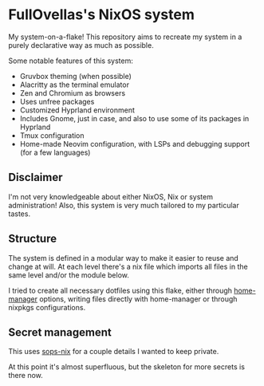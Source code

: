# FullOvellas's NixOS system

My system-on-a-flake! This repository aims to recreate my system in a purely declarative way as much as possible.

Some notable features of this system:

- Gruvbox theming (when possible)
- Alacritty as the terminal emulator
- Zen and Chromium as browsers
- Uses unfree packages
- Customized Hyprland environment
- Includes Gnome, just in case, and also to use some of its packages in Hyprland
- Tmux configuration
- Home-made Neovim configuration, with LSPs and debugging support (for a few languages)

## Disclaimer

I'm not very knowledgeable about either NixOS, Nix or system administration! Also, this system is very much tailored
to my particular tastes.

## Structure

The system is defined in a modular way to make it easier to reuse and change at will. At each level there's a nix file
which imports all files in the same level and/or the module below.

I tried to create all necessary dotfiles using this flake, either through 
[home-manager](https://github.com/nix-community/home-manager) options, writing files directly with home-manager or
through nixpkgs configurations.

## Secret management

This uses [sops-nix](https://github.com/Mic92/sops-nix) for a couple details I wanted to keep private.

At this point it's almost superfluous, but the skeleton for more secrets is there now.
